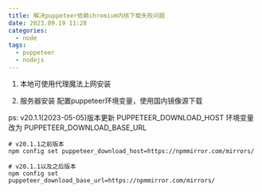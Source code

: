 ```yaml
---
title: 解决puppeteer依赖chromium内核下载失败问题
date: 2023.09.19 11:28
categories: 
  - node
tags:
  - puppeteer
  - nodejs
---
```


1. 本地可使用代理魔法上网安装

2. 服务器安装
配置puppeteer环境变量，使用国内镜像源下载

ps: v20.1.1(2023-05-05)版本更新 PUPPETEER_DOWNLOAD_HOST 环境变量改为 PUPPETEER_DOWNLOAD_BASE_URL

```shell
# v20.1.1之前版本
npm config set puppeteer_download_host=https://npmmirror.com/mirrors/

# v20.1.1以及之后版本
npm config set puppeteer_download_base_url=https://npmmirror.com/mirrors/
```
